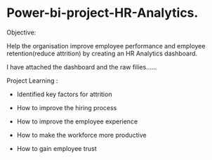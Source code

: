 # Power-bi-project-HR-Analytics.

Objective:

Help the organisation improve employee performance and employee retention(reduce attrition) by creating an HR Analytics dashboard.

  I have attached the dashboard and the raw filies......
  
  
  
  
  
  
  Project Learning :

- Identified key factors for attrition

- How to improve the hiring process

- How to improve the employee experience

- How to make the workforce more productive

- How to gain employee trust
